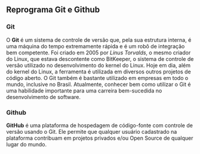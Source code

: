 ## Reprograma Git e Github

### Git

O **Git** é um sistema de controle de versão que, pela sua estrutura interna, é uma máquina do tempo extremamente rápida e é um robô de integração bem competente.
Foi criado em 2005 por _Linus Torvalds_, o mesmo criador do Linux, que estava descontente como BitKeeper, o sistema de controle de versão utilizado no desenvolvimento do kernel do Linux.
Hoje em dia, além do kernel do Linux, a ferramenta é utilizada em diversos outros projetos de código aberto. O Git também é bastante utilizado em empresas em todo o mundo, inclusive no Brasil.
Atualmente, conhecer bem como utilizar o Git é uma habilidade importante para uma carreira bem-sucedida no desenvolvimento de software.

### Github

**GitHub** é uma plataforma de hospedagem de código-fonte com controle de versão usando o Git. Ele permite que qualquer usuário cadastrado na plataforma contribuam em projetos privados e/ou Open Source de qualquer lugar do mundo.